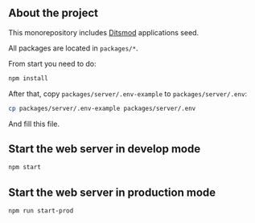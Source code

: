 ## About the project

This monorepository includes [Ditsmod](https://ditsmod.github.io/en/) applications seed.

All packages are located in `packages/*`.

From start you need to do:

```bash
npm install
```

After that, copy `packages/server/.env-example` to `packages/server/.env`:

```bash
cp packages/server/.env-example packages/server/.env
```

And fill this file.

## Start the web server in develop mode

```bash
npm start
```

## Start the web server in production mode

```bash
npm run start-prod
```
